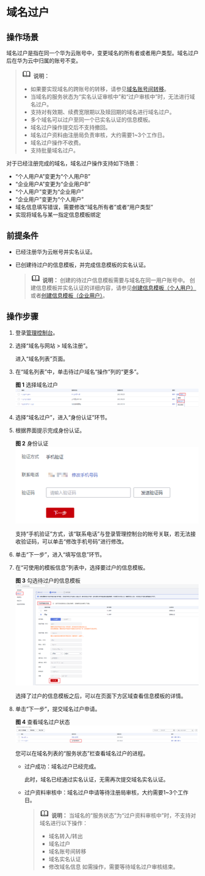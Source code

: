# 域名过户<a name="domain_ug_350002"></a>

## 操作场景<a name="section132164413515"></a>

域名过户是指在同一个华为云账号中，变更域名的所有者或者用户类型。域名过户后在华为云中归属的账号不变。

>![](public_sys-resources/icon-note.gif) **说明：** 
>-   如果要实现域名的跨账号的转移，请参见[域名账号间转移](域名账号间转移.md)。
>-   当域名的服务状态为“实名认证审核中”和“过户审核中”时，无法进行域名过户。
>-   支持对有效期、续费宽限期以及赎回期的域名进行域名过户。
>-   多个域名可以过户至同一个已实名认证的信息模板。
>-   域名过户操作提交后不支持撤回。
>-   域名过户资料由注册局负责审核，大约需要1\~3个工作日。
>-   域名过户操作不收费。
>-   支持批量域名过户。

对于已经注册完成的域名，域名过户操作支持如下场景：

-   “个人用户A”变更为“个人用户B”
-   “企业用户A”变更为“企业用户B”
-   “个人用户”变更为“企业用户”
-   “企业用户”变更为“个人用户”
-   域名信息填写错误，需要修改“域名所有者”或者“用户类型”
-   实现将域名与某一指定信息模板绑定

## 前提条件<a name="section849189121919"></a>

-   已经注册华为云帐号并实名认证。
-   已创建待过户的信息模板，并完成信息模板的实名认证。

    >![](public_sys-resources/icon-note.gif) **说明：** 
    >创建的待过户信息模板需要与域名在同一用户账号中。
    >创建信息模板并实名认证的详细内容，请参见[创建信息模板（个人用户）](创建信息模板（个人用户）.md)或者[创建信息模板（企业用户）](创建信息模板（企业用户）.md)。


## 操作步骤<a name="section13249271962"></a>

1.  登录[管理控制台](https://auth.huaweicloud.com/authui/login.html?locale=zh-cn#/login)。
2.  选择“域名与网站 \> 域名注册”。

    进入“域名列表”页面。


1.  在“域名列表”中，单击待过户域名“操作”列的“更多”。

    **图 1**  选择域名过户<a name="fig1315721716715"></a>  
    ![](figures/选择域名过户.png "选择域名过户")

2.  选择“域名过户”，进入“身份认证”环节。
3.  根据界面提示完成身份认证。

    **图 2**  身份认证<a name="fig488581123517"></a>  
    ![](figures/身份认证.png "身份认证")

    支持“手机验证”方式，该“联系电话”与登录管理控制台的帐号关联，若无法接收验证码，可以单击“修改手机号码”进行修改。

4.  单击“下一步”，进入“填写信息”环节。
5.  在“可使用的模板信息”列表中，选择要过户的信息模板。

    **图 3**  勾选待过户的信息模板<a name="fig101288014298"></a>  
    ![](figures/勾选待过户的信息模板.png "勾选待过户的信息模板")

    选择了过户的信息模板之后，可以在页面下方区域查看信息模板的详情。

6.  单击“下一步”，提交域名过户申请。

    **图 4**  查看域名过户状态<a name="fig192642325458"></a>  
    ![](figures/查看域名过户状态.png "查看域名过户状态")

    您可以在域名列表的“服务状态”栏查看域名过户的进程。

    -   过户成功：域名过户已经完成。

        此时，域名已经通过实名认证，无需再次提交域名实名认证。

    -   过户资料审核中：域名过户申请等待注册局审核，大约需要1\~3个工作日。

        >![](public_sys-resources/icon-note.gif) **说明：** 
        >当域名的“服务状态”为“过户资料审核中”时，不支持对域名进行以下操作：
        >-   域名转入/转出
        >-   域名过户
        >-   域名账号间转移
        >-   域名实名认证
        >-   修改域名信息
        >如需操作，需要等待域名过户审核结束。



